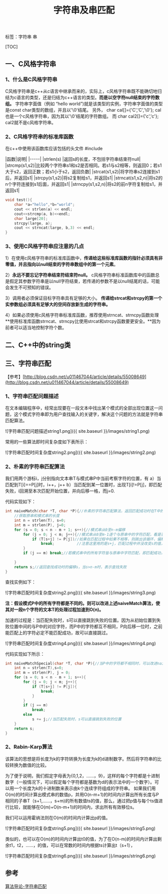 ﻿---
layout: post
title: 字符串及串匹配
---

标签：字符串 串 

[TOC]

##  一、C风格字符串

### 1、什么是C风格字符串
C风格字符串是c++从c语言中继承而来的，实际上，c风格字符串既不能确切地归结为c语言的类型，还是归结为c++语言的类型。**而是以空字符null结束的字符数组。**
字符串字面值（例如  “hello world”)就是该类型的实例，字符串字面值的类型是const char类型的数组，并且以'\0'结尾。
另外，
char cal[]={'C','C','\0'};
cal也是一个c风格字符串，因为其以'\0'结尾的字符数组。
而
char cal2[]={'c','c'};
cal2就不是c风格字符串。

### 2、C风格字符串的标准库函数
在c++中使用该函数库应该包括的头文件 #include<ctring>

|函数|说明|
|-----|
|strlen(s)  |返回s的长度，不包括字符串结束符null|
|strcmp(s1,s2)|比较两个字符串s1和s2是否相同。若s1与s2相等，则返回0；若s1大于s2，返回正数；若s1小于s2，返回负数|
|strcat(s1,s2)|将字符串s2连接到s1后，并返回s1|
|strcpy(s1,s2)|将s2复制给s1，并返回s1|
|strncat(s1,s2,n)|将s2的n个字符连接到s1后面，并返回s1|
|strncpy(s1,s2,n)|将s2的前n字符复制给s1，并返回s1|


```c++
void test(){
	char *a="hello",*b="world";	
	cout << strlen(a) << endl;
	cout<<strcmp(a, b)<<endl;
	char large[20];
	strcpy(large, a);
	cout << strncat(large, b,3) << endl;
}
```

### 3、使用C风格字符串应注意的几点
1）在使用c风格字符串的标准库函数中，**传递给这些标准库函数的指针必须具有非零值，并且指向以null结束的字符串数组中的第一个元素**。

2）**永远不要忘记字符串结束符结束符null。**
c风格字符串标准函数库中的函数总是假定其参数字符串是以null字符结束，若传递的参数不是以null结尾的话，可能会发生不可预知的错误。

3）调用者必须保证目标字符串具有足够的大小。
**传递给strcat和strcpy的第一个实参数组必须具有足够大的空间存放新生成的字符串。**

4）如果必须使用c风格字符串标准库函数，推荐使用strncat、strncpy函数处理
**使用标准库函数strncat、strncpy比使用strcat和strcpy函数要更安全。**因为前者可以适当地控制字符个数。


##  二、C++中的string类


## 三、字符串匹配

【参考】[http://blog.csdn.net/u011467044/article/details/55008649](http://blog.csdn.net/u011467044/article/details/55008649)

### 1、字符串匹配问题描述
在文本编辑程序中，经常出现要在一段文本中找出某个模式的全部出现位置这一问题，这个模式字符串即为用户查找输入的关键字，解决这个问题的方法就是字符串匹配算法。

![字符串匹配问题描述string1.png]({{ site.baseurl }}/images/string1.png)

常用的一些算法即时间复杂度如下表所示：

![字符串匹配时间复杂度string2.png]({{ site.baseurl }}/images/string2.png)

### 2、朴素的字符串匹配算法

我们用两个游标i，j分别指向文本串T与模式串P中当前考察字符的位置，有
a）当匹配到T[i]==P[j]时，i++，j++
b）当匹配到某一位置时，出现T[i]!=P[j]，即匹配失败，i回溯至本次匹配开始位置，并向后移一格，而j=0.

代码实现如下：

```c++
int naiveMatch(char *T, char *P){//朴素的字符串匹配算法，返回匹配成功时在T中的位置，当返回值为n-m+1时，表示匹配失败
	//获取原串和模式串的长度
	int n = strlen(T), s=0;
	int m = strlen(P), j=0;
	for (s = 0; s < n - m + 1; s++){//模式串从0至n-m偏移
		for (j = 0; j < m; j++){//模式串从0至m-1逐个与原串中的字符匹配，看是否相等，
			if (T[s+j] != P[j])//如果在匹配过程中如果不相等，则跳出该循环，偏移s右移一位，重新开始匹配
				break;			//注意这里用的是s+j，匹配过程中并没改变s的值，
		}
		if (j == m) break;//若模式串中的所有字符皆与原串中字符匹配，即匹配成功，跳出循环
		
	}
	return s;//返回查找成功时的偏移s，当s>n-m时，表示查找失败
}
```

查找实例如下：

![字符串匹配时间复杂度string2.png]({{ site.baseurl }}/images/string3.png)

**注：假设模式P中的所有字符都是不同的。则可以改进上述naiveMatch算法，使其对一段n个字符的文本T的处理过程加速到O(n)。**

加速的过程是：当匹配失败时，s可以直接跳到失败的位置。因为从初始位置到失败位置中间的与P中的对应字符，而P中的字符都互不相同，P向后移一位时，之前能匹配上的字符必定不能匹配成功，故可以直接跳过。

![字符串匹配时间复杂度string4.png]({{ site.baseurl }}/images/string4.png)

代码实现如下所示：

```c++
int naiveMatchSpecial(char *T, char *P){//当P中的字符都不相同时，可以改进naiveMatch算法，使匹配时间到达O(N)
	int n = strlen(T),s=0;
	int m = strlen(P), j = 0;
	for (s = 0; s < n - m + 1; s++){
		for (j = 0; j < m; j++){
			if (T[s+j] != P[j]){
				break;
			}					
		}
		if (j == m)
			break;
		else
			s += j;//当匹配失败时，s可以直接跳到失败的位置
	}
	return s;
}
```

### 2、Rabin-Karp算法
该算法的思想是将长度为k的字符转换为长度为k的d进制数字。然后将字符串的比较转换为数值的比较。

为了便于说明，我们假定字母表为{0,1,2，……，9}，这样的每个字符都是十进制数字（一般情况下，可以假定每个字符都是基数为d的表示法中的一个数字）。可以用一个长度为k的十进制数来表示由k个连续字符组成的字符串。
如果我们用O(m)的时间计算出模式串的数值p，并用O(n-m+1)的时间内计算出所有长度与P相同的子串T（s+1,……，s+m)的所有数值ts的值，那么，通过把p值与每个ts值进行比较，就能够在O(m)+O(n-m+1)的时间内，求出所有有效移位s。

我们可以运用霍纳法则在O(m)的时间内计算出p的值。

![字符串匹配时间复杂度string5.png]({{ site.baseurl }}/images/string5.png)

类似的，也可以在O(m)的时间内计算出t0的值，为了在O(n-m)的时间内计算出剩余t1，t2，……，的值，可以在常数的时间内根据ts计算出t（s+1），

![字符串匹配时间复杂度string6.png]({{ site.baseurl }}/images/string6.png)




## 参考
[算法导论-字符串匹配](http://blog.csdn.net/u011467044/article/details/55008649)